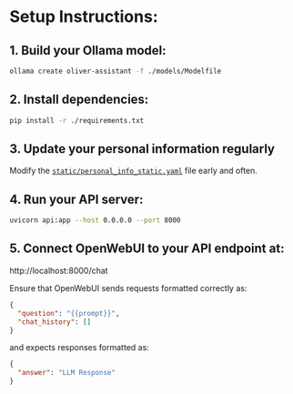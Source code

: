 # Setup Instructions:

## 1. Build your Ollama model:

```bash
ollama create oliver-assistant -f ./models/Modelfile
```

## 2. Install dependencies:

```bash
pip install -r ./requirements.txt
```

## 3. Update your personal information regularly

Modify the [`static/personal_info_static.yaml`](static/personal_info_static.yaml) file early and often.

## 4. Run your API server:

```bash
uvicorn api:app --host 0.0.0.0 --port 8000
```

## 5. Connect OpenWebUI to your API endpoint at:

http://localhost:8000/chat

Ensure that OpenWebUI sends requests formatted correctly as:

```json
{
  "question": "{{prompt}}",
  "chat_history": []
}
```

and expects responses formatted as:

```json
{
  "answer": "LLM Response"
}
```